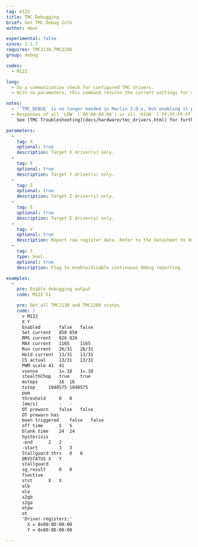 ```yaml
---
tag: m122
title: TMC Debugging
brief: Get TMC Debug Info
author: mbuc

experimental: false
since: 1.1.7
requires: TMC2130,TMC2208
group: debug

codes:
  - M122

long:
  - Do a communication check for configured TMC drivers.
  - With no parameters, this command returns the current settings for all installed Trinamic TMC2130 and TMC2208 stepper motor drivers. The `S[0|1]` parameter enables/disables continuous debugging output.

notes:
  - '`TMC_DEBUG` is no longer needed in Marlin 2.0.x, but enabling it produces an extended report.'
  - Responses of all `LOW` (`00:00:00:00`) or all `HIGH` (`FF:FF:FF:FF`) are signs of a communication problem.<br/>
    See [TMC Troubleshooting](docs/hardware/tmc_drivers.html) for further information.

parameters:
  -
    tag: X
    optional: true
    description: Target X driver(s) only.
  -
    tag: Y
    optional: true
    description: Target Y driver(s) only.
  -
    tag: Z
    optional: true
    description: Target Z driver(s) only.
  -
    tag: E
    optional: true
    description: Target E driver(s) only.
  -
    tag: V
    optional: true
    description: Report raw register data. Refer to the datasheet to decypher.
  -
    tag: S
    type: bool
    optional: true
    description: Flag to enable/disable continuous debug reporting.

examples:
  -
    pre: Enable debugging output
    code: M122 S1

    pre: Get all TMC2130 and TMC2208 states
    code: |
      > M122
      X	Y
      Enabled		false	false
      Set current	850	850
      RMS current	826	826
      MAX current	1165	1165
      Run current	26/31	26/31
      Hold current	13/31	13/31
      CS actual		13/31	13/31
      PWM scale	41	41
      vsense		1=.18	1=.18
      stealthChop	true	true
      msteps		16	16
      tstep		1048575	1048575
      pwm
      threshold		0	0
      [mm/s]		-	-
      OT prewarn	false	false
      OT prewarn has
      been triggered	false	false
      off time		5	5
      blank time	24	24
      hysterisis
      -end		2	2
      -start		3	3
      Stallguard thrs	0	0
      DRVSTATUS	X	Y
      stallguard
      sg_result		0	0
      fsactive
      stst		X	X
      olb
      ola
      s2gb
      s2ga
      otpw
      ot
      'Driver registers:'
        X = 0x80:0D:00:00
        Y = 0x80:0D:00:00

---
```

